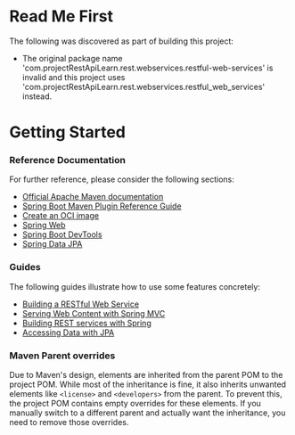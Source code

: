 # Read Me First
The following was discovered as part of building this project:

* The original package name 'com.projectRestApiLearn.rest.webservices.restful-web-services' is invalid and this project uses 'com.projectRestApiLearn.rest.webservices.restful_web_services' instead.

# Getting Started

### Reference Documentation
For further reference, please consider the following sections:

* [Official Apache Maven documentation](https://maven.apache.org/guides/index.html)
* [Spring Boot Maven Plugin Reference Guide](https://docs.spring.io/spring-boot/docs/3.4.0-M1/maven-plugin/reference/html/)
* [Create an OCI image](https://docs.spring.io/spring-boot/docs/3.4.0-M1/maven-plugin/reference/html/#build-image)
* [Spring Web](https://docs.spring.io/spring-boot/docs/3.4.0-M1/reference/htmlsingle/index.html#web)
* [Spring Boot DevTools](https://docs.spring.io/spring-boot/docs/3.4.0-M1/reference/htmlsingle/index.html#using.devtools)
* [Spring Data JPA](https://docs.spring.io/spring-boot/docs/3.4.0-M1/reference/htmlsingle/index.html#data.sql.jpa-and-spring-data)

### Guides
The following guides illustrate how to use some features concretely:

* [Building a RESTful Web Service](https://spring.io/guides/gs/rest-service/)
* [Serving Web Content with Spring MVC](https://spring.io/guides/gs/serving-web-content/)
* [Building REST services with Spring](https://spring.io/guides/tutorials/rest/)
* [Accessing Data with JPA](https://spring.io/guides/gs/accessing-data-jpa/)

### Maven Parent overrides

Due to Maven's design, elements are inherited from the parent POM to the project POM.
While most of the inheritance is fine, it also inherits unwanted elements like `<license>` and `<developers>` from the parent.
To prevent this, the project POM contains empty overrides for these elements.
If you manually switch to a different parent and actually want the inheritance, you need to remove those overrides.

